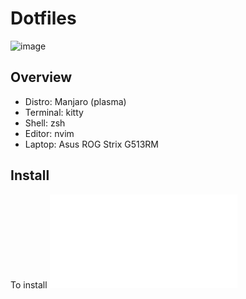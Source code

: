 # Dotfiles
![image](https://github.com/user-attachments/assets/c6084538-db72-4085-9ff3-1b7661271563)

## Overview

- Distro: Manjaro (plasma)
- Terminal: kitty
- Shell: zsh
- Editor: nvim
- Laptop: Asus ROG Strix G513RM

## Install

To install ![follow this steps](INSTALL.md)
